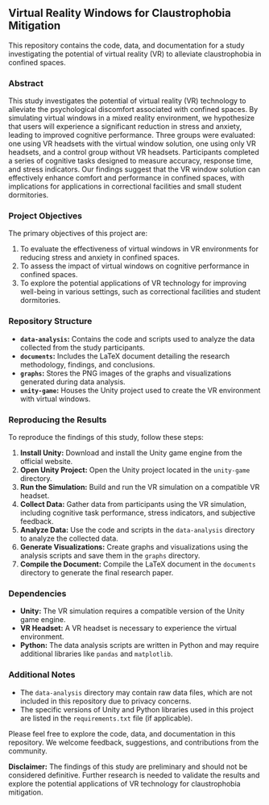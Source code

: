 ## Virtual Reality Windows for Claustrophobia Mitigation

This repository contains the code, data, and documentation for a study investigating the potential of virtual reality (VR) to alleviate claustrophobia in confined spaces.

### Abstract

This study investigates the potential of virtual reality (VR) technology to alleviate the psychological discomfort associated with confined spaces. By simulating virtual windows in a mixed reality environment, we hypothesize that users will experience a significant reduction in stress and anxiety, leading to improved cognitive performance. Three groups were evaluated: one using VR headsets with the virtual window solution, one using only VR headsets, and a control group without VR headsets. Participants completed a series of cognitive tasks designed to measure accuracy, response time, and stress indicators. Our findings suggest that the VR window solution can effectively enhance comfort and performance in confined spaces, with implications for applications in correctional facilities and small student dormitories.

### Project Objectives

The primary objectives of this project are:

1. To evaluate the effectiveness of virtual windows in VR environments for reducing stress and anxiety in confined spaces.
2. To assess the impact of virtual windows on cognitive performance in confined spaces.
3. To explore the potential applications of VR technology for improving well-being in various settings, such as correctional facilities and student dormitories.

### Repository Structure

* **`data-analysis`:** Contains the code and scripts used to analyze the data collected from the study participants.
* **`documents`:** Includes the LaTeX document detailing the research methodology, findings, and conclusions.
* **`graphs`:** Stores the PNG images of the graphs and visualizations generated during data analysis.
* **`unity-game`:** Houses the Unity project used to create the VR environment with virtual windows.

### Reproducing the Results

To reproduce the findings of this study, follow these steps:

1. **Install Unity:** Download and install the Unity game engine from the official website.
2. **Open Unity Project:** Open the Unity project located in the `unity-game` directory.
3. **Run the Simulation:** Build and run the VR simulation on a compatible VR headset.
4. **Collect Data:** Gather data from participants using the VR simulation, including cognitive task performance, stress indicators, and subjective feedback.
5. **Analyze Data:** Use the code and scripts in the `data-analysis` directory to analyze the collected data.
6. **Generate Visualizations:** Create graphs and visualizations using the analysis scripts and save them in the `graphs` directory.
7. **Compile the Document:** Compile the LaTeX document in the `documents` directory to generate the final research paper.

### Dependencies

* **Unity:** The VR simulation requires a compatible version of the Unity game engine.
* **VR Headset:** A VR headset is necessary to experience the virtual environment.
* **Python:** The data analysis scripts are written in Python and may require additional libraries like `pandas` and `matplotlib`.

### Additional Notes

* The `data-analysis` directory may contain raw data files, which are not included in this repository due to privacy concerns.
* The specific versions of Unity and Python libraries used in this project are listed in the `requirements.txt` file (if applicable).

Please feel free to explore the code, data, and documentation in this repository. We welcome feedback, suggestions, and contributions from the community.

**Disclaimer:** The findings of this study are preliminary and should not be considered definitive. Further research is needed to validate the results and explore the potential applications of VR technology for claustrophobia mitigation.